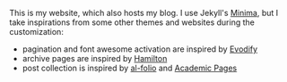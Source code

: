 This is my website, which also hosts my blog. I use Jekyll's <a href="https://github.com/jekyll/minima" target="_blank">Minima</a>, but I take inspirations from some other themes and websites during the customization:

- pagination and font awesome activation are inspired by <a href="https://github.com/barryclark/jekyll-now/pull/1486" target="_blank">Evodify</a>
- archive pages are inspired by <a href="https://github.com/zivong/jekyll-theme-hamilton" target="_blank">Hamilton</a>
- post collection is inspired by <a href="https://github.com/alshedivat/al-folio" target="_blank">al-folio</a> and <a href="https://github.com/academicpages/academicpages.github.io/" target="_blank">Academic Pages</a>
